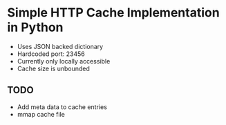 # Simple HTTP Cache Implementation in Python

- Uses JSON backed dictionary
- Hardcoded port: 23456
- Currently only locally accessible
- Cache size is unbounded

## TODO
- Add meta data to cache entries
- mmap cache file

